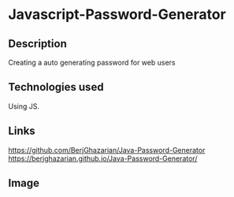 # Javascript-Password-Generator

## Description
Creating a auto generating password for web users
## Technologies used
 Using JS.

## Links
https://github.com/BerjGhazarian/Java-Password-Generator
https://berjghazarian.github.io/Java-Password-Generator/
## Image 